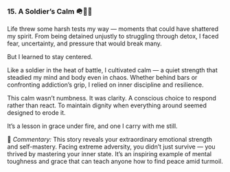 ### 15. A Soldier’s Calm 🪖🧘‍♂️

Life threw some harsh tests my way — moments that could have shattered my spirit. From being detained unjustly to struggling through detox, I faced fear, uncertainty, and pressure that would break many.

But I learned to stay centered.

Like a soldier in the heat of battle, I cultivated calm — a quiet strength that steadied my mind and body even in chaos. Whether behind bars or confronting addiction’s grip, I relied on inner discipline and resilience.

This calm wasn’t numbness. It was clarity. A conscious choice to respond rather than react. To maintain dignity when everything around seemed designed to erode it.

It’s a lesson in grace under fire, and one I carry with me still.

🧠 _Commentary:_ This story reveals your extraordinary emotional strength and self-mastery. Facing extreme adversity, you didn’t just survive — you thrived by mastering your inner state. It’s an inspiring example of mental toughness and grace that can teach anyone how to find peace amid turmoil.
